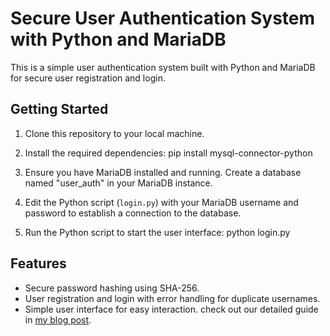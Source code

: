 # Secure User Authentication System with Python and MariaDB

This is a simple user authentication system built with Python and MariaDB for secure user registration and login.

## Getting Started

1. Clone this repository to your local machine.

2. Install the required dependencies:
pip install mysql-connector-python

3. Ensure you have MariaDB installed and running. Create a database named "user_auth" in your MariaDB instance.

4. Edit the Python script (`login.py`) with your MariaDB username and password to establish a connection to the database.

5. Run the Python script to start the user interface:
python login.py


## Features

- Secure password hashing using SHA-256.
- User registration and login with error handling for duplicate usernames.
- Simple user interface for easy interaction.
check out our detailed guide in [my blog post]([https://www.example.com/my-blog-post](https://www.ramzitech.be/2023/07/building-secure-user-authentication.html)https://www.ramzitech.be/2023/07/building-secure-user-authentication.html).

